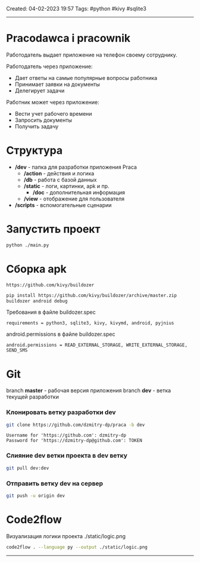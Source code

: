 Created: 04-02-2023 19:57
Tags: #python #kivy #sqlite3
___
# Pracodawca i pracownik

Работодатель выдает приложение на телефон своему сотруднику.

Работодатель через приложение:
- Дает ответы на самые популярные вопросы работника
- Принимает заявки на документы
- Делегирует задачи

Работник может через приложение:
- Вести учет рабочего времени
- Запросить документы
- Получить задачу

# Структура

- **/dev** - папка для разработки приложения Praca
	- **/action** - действия и логика
	- **/db** - работа с базой данных
	- **/static** - логи, картинки, apk и пр.
		- **/doc** - дополнительная информация
	- **/view** - отображение для пользователя
- **/scripts** - вспомогательные сценарии

# Запустить проект

```bash
python ./main.py
```

# Сборка apk

	https://github.com/kivy/buildozer

```bash
pip install https://github.com/kivy/buildozer/archive/master.zip
buildozer android debug
```

Требования в файле buildozer.spec

	requirements = python3, sqlite3, kivy, kivymd, android, pyjnius

android.permissions в файле buildozer.spec

	android.permissions = READ_EXTERNAL_STORAGE, WRITE_EXTERNAL_STORAGE, SEND_SMS

# Git

branch **master** - рабочая версия приложения
branch **dev** - ветка текущей разработки

### Клонировать ветку разработки dev

```bash
git clone https://github.com/dzmitry-dp/praca -b dev
```
	Username for 'https://github.com': dzmitry-dp
	Password for 'https://dzmitry-dp@github.com': TOKEN

### Слияние dev ветки проекта в dev ветку
```bash
git pull dev:dev
```
### Отправить ветку dev на сервер

```bash
git push -u origin dev
```

# Code2flow
Визуализация логики проекта ./static/logic.png

```bash
code2flow . --language py --output ./static/logic.png 
```

___

